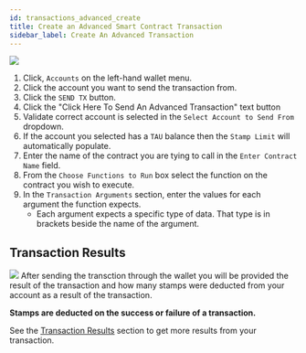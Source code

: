 ```yaml
---
id: transactions_advanced_create
title: Create an Advanced Smart Contract Transaction
sidebar_label: Create An Advanced Transaction
---
```


![](/img/wallet/gif/1.0.0_transactions_create.gif)


1. Click, `Accounts` on the left-hand wallet menu.
2. Click the account you want to send the transaction from.
3. Click the `SEND TX` button. 
4. Click the "Click Here To Send An Advanced Transaction" text button
5. Validate correct account is selected in the `Select Account to Send From` dropdown.
6. If the account you selected has a `TAU` balance then the `Stamp Limit` will automatically populate.
7. Enter the name of the contract you are tying to call in the `Enter Contract Name` field.
8. From the `Choose Functions to Run` box select the function on the contract you wish to execute.
9. In the `Transaction Arguments` section, enter the values for each argument the function expects.
    - Each argument expects a specific type of data. That type is in brackets beside the name of the argument.

## Transaction Results
![](/img/wallet/wallet_transaction_success.png)
After sending the transction through the wallet you will be provided the result of the transaction and how many stamps were deducted from your account as a result of the transaction.

**Stamps are deducted on the success or failure of a transaction.**

See the <u>[Transaction Results](/docs/wallet/transactions_result)</u> section to get more results from your transaction.